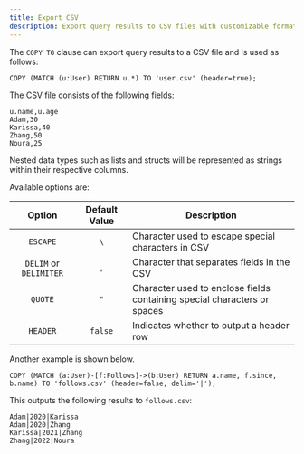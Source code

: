 ```yaml
---
title: Export CSV
description: Export query results to CSV files with customizable formatting options including headers, delimiters, and quotes.
---
```


The `COPY TO` clause can export query results to a CSV file and is used as follows:

```cypher
COPY (MATCH (u:User) RETURN u.*) TO 'user.csv' (header=true);
```

The CSV file consists of the following fields:

```csv
u.name,u.age
Adam,30
Karissa,40
Zhang,50
Noura,25
```

Nested data types such as lists and structs will be represented as strings within their respective columns.

Available options are:

<div class="scroll-table">

| Option                   | Default Value           | Description                                                               |
|:------------------------:|:-----------------------:|---------------------------------------------------------------------------|
| `ESCAPE`                 | `\`                     | Character used to escape special characters in CSV                        |
| `DELIM` or `DELIMITER`   | `,`                     | Character that separates fields in the CSV                                |
| `QUOTE`                  | `"`                     | Character used to enclose fields containing special characters or spaces  |
| `HEADER`                 | `false`                 | Indicates whether to output a header row                                  |

</div>

Another example is shown below.

```cypher
COPY (MATCH (a:User)-[f:Follows]->(b:User) RETURN a.name, f.since, b.name) TO 'follows.csv' (header=false, delim='|');
```

This outputs the following results to `follows.csv`:
```csv
Adam|2020|Karissa
Adam|2020|Zhang
Karissa|2021|Zhang
Zhang|2022|Noura
```
